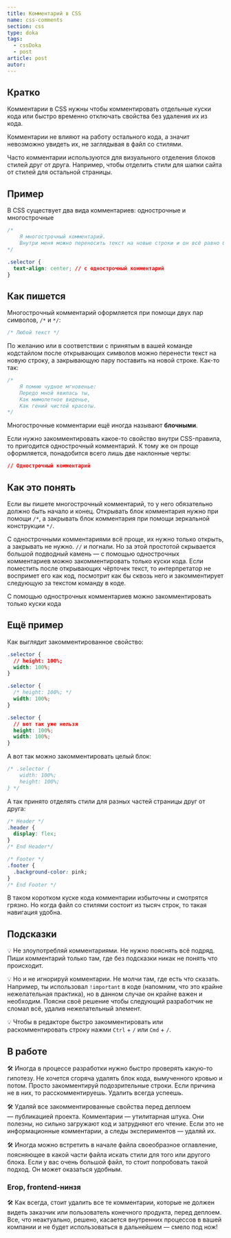 ```yaml
---
title: Комментарий в CSS
name: css-comments
section: css
type: doka
tags:
  - cssDoka
  - post
article: post
autor:
---
```


## Кратко

Комментарии в CSS нужны чтобы комментировать отдельные куски кода или быстро временно отключать свойства без удаления их из кода.

Комментарии не влияют на работу остального кода, а значит невозможно увидеть их, не заглядывая в файл со стилями.

Часто комментарии используются для визуального отделения блоков стилей друг от друга. Например, чтобы отделить стили для шапки сайта от стилей для остальной страницы.

## Пример

В CSS существует два вида комментариев: однострочные и многострочные

```css
/*
	Я многострочный комментарий.
	Внутри меня можно переносить текст на новые строки и он всё равно будет скрыт.
*/

.selector {
  text-align: center; // с однострочный комментарий
}
```

## Как пишется

Многострочный комментарий оформляется при помощи двух пар символов, `/*` и `*/`:

```css
/* Любой текст */
```

По желанию или в соответствии с принятым в вашей команде кодстайлом после открывающих символов можно перенести текст на новую строку, а закрывающую пару поставить на новой строке. Как-то так:

```css
/*
	Я помню чудное мгновенье:
	Передо мной явилась ты,
	Как мимолетное виденье,
	Как гений чистой красоты.
*/
```

Многострочные комментарии ещё иногда называют **блочными**.

Если нужно закомментировать какое-то свойство внутри CSS-правила, то пригодится однострочный комментарий. К тому же он проще оформляется, понадобится всего лишь две наклонные черты:

```css
// Однострочный комментарий
```

## Как это понять

Если вы пишете многострочный комментарий, то у него обязательно должно быть начало и конец. Открывать блок комментария нужно при помощи `/*`, а закрывать блок комментария при помощи зеркальной конструкции `*/`.

С однострочными комментариями всё проще, их нужно только открыть, а закрывать не нужно. `//` и погнали. Но за этой простотой скрывается большой подводный камень — с помощью однострочных комментариев можно закомментировать только куски кода. Если поместить после открывающих чёрточек текст, то интерпретатор не воспримет его как код, посмотрит как бы сквозь него и закомментирует следующую за текстом команду в коде.

С помощью однострочных комментариев можно закомментировать только куски кода

## Ещё пример

Как выглядит закомментированное свойство:

```css
.selector {
  // height: 100%;
  width: 100%;
}

.selector {
  /* height: 100%; */
  width: 100%;
}

.selector {
  // вот так уже нельзя
  height: 100%;
  width: 100%;
}
```

А вот так можно закомментировать целый блок:

```css
/* .selector {
	width: 100%;
	height: 100%;
} */
```

А так принято отделять стили для разных частей страницы друг от друга:

```css
/* Header */
.header {
  display: flex;
}
/* End Header*/

/* Footer */
.footer {
  .background-color: pink;
}
/* End Footer */
```

В таком коротком куске кода комментарии избыточны и смотрятся грязно. Но когда файл со стилями состоит из тысяч строк, то такая навигация удобна.

## Подсказки

💡 Не злоупотребляй комментариями. Не нужно пояснять всё подряд. Пиши комментарий только там, где без подсказки никак не понять что происходит.

💡 Но и не игнорируй комментарии. Не молчи там, где есть что сказать. Например, ты использовал `!important` в коде (напомним, что это крайне нежелательная практика), но в данном случае он крайне важен и необходим. Поясни своё решение чтобы следующий разработчик не сломал всё, удалив нежелательный элемент.

💡 Чтобы в редакторе быстро закомментировать или раскомментировать строку нажми `Ctrl` + `/` или `Cmd` + `/`.

## В работе

🛠 Иногда в процессе разработки нужно быстро проверять какую-то гипотезу. Не хочется сгоряча удалять блок кода, вымученного кровью и потом. Просто закомментируй подозрительные строки. Если причина не в них, то расскомментируешь. Удалить всегда успеешь.

🛠 Удаляй все закомментированные свойства перед деплоем — публикацией проекта. Комментарии — утилитарная штука. Они полезны, но сильно загружают код и затрудняют его чтение. Если это не информационные комментарии, а следы экспериментов — удаляй их.

🛠 Иногда можно встретить в начале файла своеобразное оглавление, поясняющее в какой части файла искать стили для того или другого блока. Если у вас очень большой файл, то стоит попробовать такой подход. Он может оказаться удобным.

### Егор, frontend-нинзя

🛠 Как всегда, стоит удалить все те комментарии, которые не должен видеть заказчик или пользователь конечного продукта, перед деплоем. Все, что неактуально, решено, касается внутренних процессов в вашей компании и не будет использоваться в дальнейшем — смело под нож!
